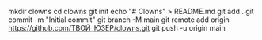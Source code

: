 mkdir clowns
cd clowns
git init
echo "# Clowns" > README.md
git add .
git commit -m "Initial commit"
git branch -M main
git remote add origin https://github.com/ТВОЙ_ЮЗЕР/clowns.git
git push -u origin main
